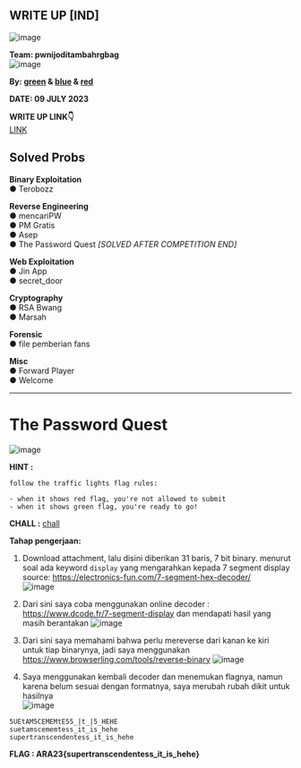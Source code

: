 ## WRITE UP [IND]  

![image](https://github.com/PlasmaRing/CTF-WRITE-UP/assets/92077284/cfa6d2fb-de39-4d76-8cc7-fd9a3299a3df)



**Team: pwnijoditambahrgbag**  
![image](https://github.com/PlasmaRing/CTF-WRITE-UP/assets/92077284/936bbda0-da18-4673-966e-91b797c96c08)


**By: [green](https://github.com/PlasmaRing) & [blue]() & [red]()**   

**DATE: 09 JULY 2023**  

**WRITE UP LINK👇**  
[LINK](https://github.com/PlasmaRing/CTF-WRITE-UP/blob/f63454c2183cb3a04055b5509ca0f82d4567b2f2/TechnoFair%2010%20CTF%202023/FILE/CTF_TECHNOFAIR10.0_PWNRGBDITAMBAHIJO.pdf)

## Solved Probs


**Binary Exploitation**  
● Terobozz  

**Reverse Engineering**  
● mencariPW  
● PM Gratis  
● Asep  
● The Password Quest *[SOLVED AFTER COMPETITION END]*  
  
**Web Exploitation**  
● Jin App  
● secret_door  

**Cryptography**  
● RSA Bwang  
● Marsah  

**Forensic**  
● file pemberian fans  

**Misc**  
● Forward Player  
● Welcome  

---
# The Password Quest  
![image](https://github.com/PlasmaRing/CTF-WRITE-UP/assets/92077284/582f7390-629d-4bf1-bce8-dca24fa83ee6)  

**HINT :**  
```
follow the traffic lights flag rules:

- when it shows red flag, you're not allowed to submit
- when it shows green flag, you're ready to go!
```

**CHALL :** [chall]()  

**Tahap pengerjaan:**  
1. Download attachment, lalu disini diberikan 31 baris, 7 bit binary. menurut soal ada keyword `display` yang mengarahkan kepada 7 segment display  
source: https://electronics-fun.com/7-segment-hex-decoder/  
![image](https://user-images.githubusercontent.com/92077284/221499933-c995527e-5e4e-4ae2-8728-1b7c2fe1f10e.png)  

2. Dari sini saya coba menggunakan online decoder : https://www.dcode.fr/7-segment-display dan mendapati hasil yang masih berantakan
![image](https://user-images.githubusercontent.com/92077284/221500516-184da63f-4392-438a-a2d6-a6992f60ce2d.png)  

3. Dari sini saya memahami bahwa perlu mereverse dari kanan ke kiri untuk tiap binarynya, jadi saya menggunakan https://www.browserling.com/tools/reverse-binary 
![image](https://user-images.githubusercontent.com/92077284/221501457-5ccef76e-2555-4d0e-a70d-7bf2ad722dd0.png)  

4. Saya menggunakan kembali decoder dan menemukan flagnya, namun karena belum sesuai dengan formatnya, saya merubah rubah dikit untuk hasilnya  
![image](https://user-images.githubusercontent.com/92077284/221502070-8db6d7fd-ef35-4cf2-842b-51535600da86.png)  

```
5UEtAM5CEMEMtE55_|t_|5_HEHE
suetamscememtess_it_is_hehe
supertranscendentess_it_is_hehe
```

**FLAG : ARA23{supertranscendentess_it_is_hehe}**
